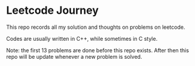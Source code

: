 # Leetcode Journey

This repo records all my solution and thoughts on problems on leetcode.

Codes are usually written in C++, while sometimes in C style.

Note: the first 13 problems are done before this repo exists. After then this repo will be update whenever a new problem is solved.
